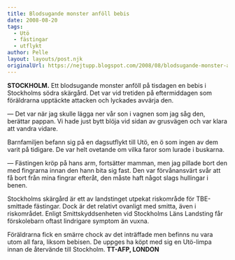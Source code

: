 ```yaml
---
title: Blodsugande monster anföll bebis
date: 2008-08-20
tags: 
  - Utö
  - fästingar
  - utflykt	
author: Pelle
layout: layouts/post.njk
originalUrl: https://nejtupp.blogspot.com/2008/08/blodsugande-monster-anfll-bebis.html
---
```


**STOCKHOLM.**
Ett blodsugande monster anföll på tisdagen en bebis i Stockholms södra skärgård. Det var vid tretiden på eftermiddagen som föräldrarna upptäckte attacken och lyckades avvärja den.

— Det var när jag skulle lägga ner vår son i vagnen som jag såg den, berättar pappan. Vi hade just bytt blöja vid sidan av grusvägen och var klara att vandra vidare.

Barnfamiljen befann sig på en dagsutflykt till Utö, en ö som ingen av dem varit på tidigare. De var helt ovetande om vilka faror som lurade i buskarna.

— Fästingen kröp på hans arm, fortsätter mamman, men jag pillade bort den med fingrarna innan den hann bita sig fast. Den var förvånansvärt svår att få bort från mina fingrar efteråt, den måste haft något slags hullingar i benen.

Stockholms skärgård är ett av landstinget utpekat riskområde för TBE-smittade fästingar. Dock är det relativt ovanligt med smitta, även i riskområdet. Enligt Smittskyddsenheten vid Stockholms Läns Landsting får förskolebarn oftast lindrigare symptom än vuxna.

Föräldrarna fick en smärre chock av det inträffade men befinns nu vara utom all fara, liksom bebisen. De uppges ha köpt med sig en Utö-limpa innan de återvände till Stockholm.
**TT-AFP, LONDON**
